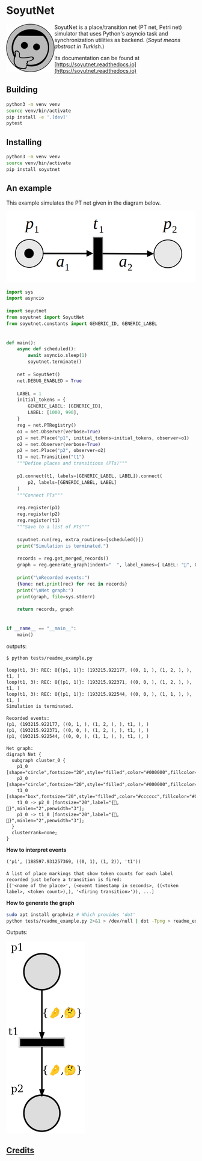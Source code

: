 # SoyutNet

<img align="left" width="128" height="128" src="https://raw.githubusercontent.com/dmrokan/soyutnet/main/docs/source/_static/soyutnet_logo.png">

SoyutNet is a place/transition net (PT net, Petri net) simulator
that uses Python's asyncio task and synchronization utilities as
backend. (*Soyut means abstract in Turkish.*)

Its documentation can be found at [https://soyutnet.readthedocs.io](https://soyutnet.readthedocs.io)

## Building

```bash
python3 -m venv venv
source venv/bin/activate
pip install -e '.[dev]'
pytest
```

## Installing

```bash
python3 -m venv venv
source venv/bin/activate
pip install soyutnet
```

## An example

This example simulates the PT net given in the diagram below.

![PT net example](https://raw.githubusercontent.com/dmrokan/soyutnet/main/docs/source/_static/images/first_example_T0.png "PT net example")

```python
import sys
import asyncio

import soyutnet
from soyutnet import SoyutNet
from soyutnet.constants import GENERIC_ID, GENERIC_LABEL


def main():
    async def scheduled():
        await asyncio.sleep(1)
        soyutnet.terminate()

    net = SoyutNet()
    net.DEBUG_ENABLED = True

    LABEL = 1
    initial_tokens = {
        GENERIC_LABEL: [GENERIC_ID],
        LABEL: [1000, 990],
    }
    reg = net.PTRegistry()
    o1 = net.Observer(verbose=True)
    p1 = net.Place("p1", initial_tokens=initial_tokens, observer=o1)
    o2 = net.Observer(verbose=True)
    p2 = net.Place("p2", observer=o2)
    t1 = net.Transition("t1")
    """Define places and transitions (PTs)"""

    p1.connect(t1, labels=[GENERIC_LABEL, LABEL]).connect(
        p2, labels=[GENERIC_LABEL, LABEL]
    )
    """Connect PTs"""

    reg.register(p1)
    reg.register(p2)
    reg.register(t1)
    """Save to a list of PTs"""

    soyutnet.run(reg, extra_routines=[scheduled()])
    print("Simulation is terminated.")

    records = reg.get_merged_records()
    graph = reg.generate_graph(indent="  ", label_names={ LABEL: "🤔", GENERIC_LABEL: "🤌" })

    print("\nRecorded events:")
    {None: net.print(rec) for rec in records}
    print("\nNet graph:")
    print(graph, file=sys.stderr)

    return records, graph


if __name__ == "__main__":
    main()
```

outputs:

```
$ python tests/readme_example.py

loop(t1, 3): REC: O{(p1, 1)}: (193215.922177, ((0, 1, ), (1, 2, ), ), t1, ) 
loop(t1, 3): REC: O{(p1, 1)}: (193215.922371, ((0, 0, ), (1, 2, ), ), t1, ) 
loop(t1, 3): REC: O{(p1, 1)}: (193215.922544, ((0, 0, ), (1, 1, ), ), t1, ) 
Simulation is terminated.

Recorded events:
(p1, (193215.922177, ((0, 1, ), (1, 2, ), ), t1, ), ) 
(p1, (193215.922371, ((0, 0, ), (1, 2, ), ), t1, ), ) 
(p1, (193215.922544, ((0, 0, ), (1, 1, ), ), t1, ), ) 

Net graph:
digraph Net {
  subgraph cluster_0 {
    p1_0 [shape="circle",fontsize="20",style="filled",color="#000000",fillcolor="#dddddd",label="",xlabel="p1",height="1",width="1",penwidth=3];
    p2_0 [shape="circle",fontsize="20",style="filled",color="#000000",fillcolor="#dddddd",label="",xlabel="p2",height="1",width="1",penwidth=3];
    t1_0 [shape="box",fontsize="20",style="filled",color="#cccccc",fillcolor="#000000",label="",xlabel="t1",height="0.25",width="1.25",penwidth=3];
    t1_0 -> p2_0 [fontsize="20",label="{🤌,🤔}",minlen="2",penwidth="3"];
    p1_0 -> t1_0 [fontsize="20",label="{🤌,🤔}",minlen="2",penwidth="3"];
  }
  clusterrank=none;
}
```

**How to interpret events**

```
('p1', (188597.931257369, ((0, 1), (1, 2)), 't1'))

A list of place markings that show token counts for each label recorded just before a transition is fired:
[('<name of the place>', (<event timestamp in seconds>, ((<token label>, <token count>),), '<firing transition>')), ...]
```

**How to generate the graph**

```bash
sudo apt install graphviz # Which provides 'dot'
python tests/readme_example.py 2>&1 > /dev/null | dot -Tpng > readme_example.png
```

Outputs:

![PT net graph](https://raw.githubusercontent.com/dmrokan/soyutnet/main/docs/source/_static/images/first_example.png "PT net graph")

## [Credits](https://github.com/dmrokan/soyutnet/blob/main/docs/source/credits.rst)

